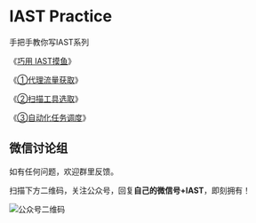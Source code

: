 # IAST Practice

手把手教你写IAST系列

《[巧用 IAST摸鱼](https://github.com/one-iast/practice/blob/main/course/0%20%E5%B7%A7%E7%94%A8%20IAST%E6%91%B8%E9%B1%BC.md)》

《[①代理流量获取](https://github.com/one-iast/practice/blob/main/course/1%20%E4%BB%A3%E7%90%86%E6%B5%81%E9%87%8F%E8%8E%B7%E5%8F%96.md)》

《[②扫描工具选取](https://github.com/one-iast/practice/blob/main/course/2%20%E6%89%AB%E6%8F%8F%E5%B7%A5%E5%85%B7%E9%80%89%E5%8F%96.md)》

《[③自动化任务调度](https://github.com/one-iast/practice/blob/main/course/3%20%E8%87%AA%E5%8A%A8%E5%8C%96%E4%BB%BB%E5%8A%A1%E8%B0%83%E5%BA%A6.md)》

## 微信讨论组

如有任何问题，欢迎群里反馈。

扫描下方二维码，关注公众号，回复**自己的微信号+IAST**，即刻拥有！

![公众号二维码](https://github.com/er10yi/MagiCude/raw/v2.1/%E4%BD%BF%E7%94%A8%E8%AF%B4%E6%98%8E%E5%9B%BE1/qrcode_for_Septemberend.jpg)
